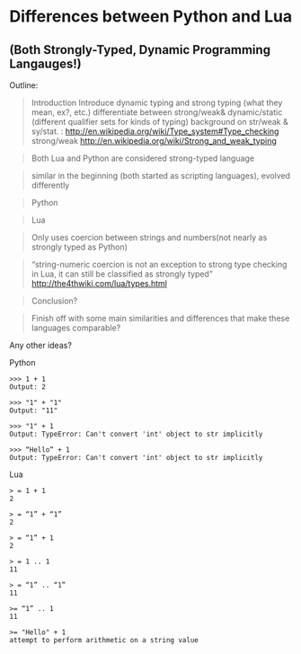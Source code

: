 Differences between Python and Lua 
======
(Both Strongly-Typed, Dynamic Programming Langauges!)
------

Outline:

>Introduction
>Introduce dynamic typing and strong typing (what they mean, ex?, etc.)
>differentiate between strong/weak& dynamic/static (different qualifier sets for kinds of typing)
>background on str/weak & sy/stat. : http://en.wikipedia.org/wiki/Type_system#Type_checking
>strong/weak http://en.wikipedia.org/wiki/Strong_and_weak_typing

>Both Lua and Python are considered strong-typed language

>similar in the beginning (both started as scripting languages), evolved differently

>Python 

>Lua

>Only uses coercion between strings and numbers(not nearly as strongly typed as Python)

>“string-numeric coercion is not an exception to strong type checking in Lua, it can still be classified as strongly typed” http://the4thwiki.com/lua/types.html

>Conclusion?

>Finish off with some main similarities and differences that make these languages comparable?

Any other ideas?




Python 
    
    >>> 1 + 1
    Output: 2
    
    >>> "1" + "1"
    Output: "11"
    
    >>> "1" + 1
    Output: TypeError: Can't convert 'int' object to str implicitly
    
    >>> “Hello” + 1
    Output: TypeError: Can't convert 'int' object to str implicitly
Lua

    > = 1 + 1
    2
    
    > = “1” + “1”
    2
    
    > = “1” + 1
    2
    
    > = 1 .. 1
    11
    
    > = “1” .. “1”
    11
    
    >= “1” .. 1
    11
    
    >= "Hello" + 1
    attempt to perform arithmetic on a string value






